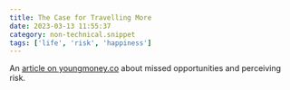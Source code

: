 ```yaml
---
title: The Case for Travelling More
date: 2023-03-13 11:55:37
category: non-technical.snippet
tags: ['life', 'risk', 'happiness']
---
```


An [article on youngmoney.co](https://www.youngmoney.co/p/case-traveling) about missed
opportunities and perceiving risk.
